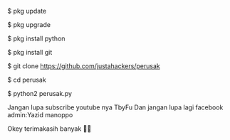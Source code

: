 $ pkg update 

$ pkg upgrade

$ pkg install python

$ pkg install git 

$ git clone https://github.com/justahackers/perusak

$ cd perusak

$ python2 perusak.py

Jangan lupa subscribe youtube nya TbyFu 
Dan jangan lupa lagi facebook admin:Yazid manoppo

Okey terimakasih banyak 🙏🏻

